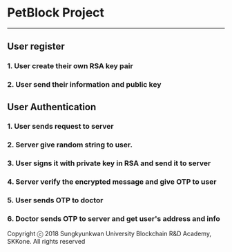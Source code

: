 # PetBlock Project
----------------------

## User register

### 1. User create their own RSA key pair
### 2. User send their information and public key

## User Authentication

### 1. User sends request to server
### 2. Server give random string to user.
### 3. User signs it with private key in RSA and send it to server
### 4. Server verify the encrypted message and give OTP to user
### 5. User sends OTP to doctor
### 6. Doctor sends OTP to server and get user's address and info

Copyright ⓒ 2018 Sungkyunkwan University Blockchain R&D Academy, SKKone. All rights reserved
